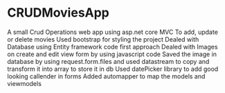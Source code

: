 # CRUDMoviesApp

A small Crud Operations web app using asp.net core MVC To add, update or delete movies
Used bootstrap for styling the project
Dealed with Database using Entity framework code first approach
Dealed with Images on create and edit view form by using javascript code 
Saved the image in database by using request.form.files and used datastream to copy and transform it into array to store it in db
Used datePicker library to add good looking callender in forms
Added automapper to map the models and viewmodels
